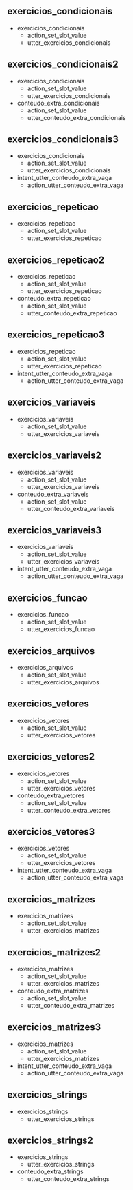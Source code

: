## exercicios_condicionais
* exercicios_condicionais
    - action_set_slot_value
    - utter_exercicios_condicionais

## exercicios_condicionais2
* exercicios_condicionais
    - action_set_slot_value
    - utter_exercicios_condicionais
* conteudo_extra_condicionais
    - action_set_slot_value
    - utter_conteudo_extra_condicionais

## exercicios_condicionais3
* exercicios_condicionais
    - action_set_slot_value
    - utter_exercicios_condicionais
* intent_utter_conteudo_extra_vaga
    - action_utter_conteudo_extra_vaga

## exercicios_repeticao
* exercicios_repeticao
    - action_set_slot_value
    - utter_exercicios_repeticao

## exercicios_repeticao2
* exercicios_repeticao
    - action_set_slot_value
    - utter_exercicios_repeticao
* conteudo_extra_repeticao
    - action_set_slot_value
    - utter_conteudo_extra_repeticao

## exercicios_repeticao3
* exercicios_repeticao
    - action_set_slot_value
    - utter_exercicios_repeticao
* intent_utter_conteudo_extra_vaga
    - action_utter_conteudo_extra_vaga

## exercicios_variaveis
* exercicios_variaveis
    - action_set_slot_value
    - utter_exercicios_variaveis

## exercicios_variaveis2
* exercicios_variaveis
    - action_set_slot_value
    - utter_exercicios_variaveis
* conteudo_extra_variaveis
    - action_set_slot_value
    - utter_conteudo_extra_variaveis

## exercicios_variaveis3
* exercicios_variaveis
    - action_set_slot_value
    - utter_exercicios_variaveis
* intent_utter_conteudo_extra_vaga
    - action_utter_conteudo_extra_vaga

## exercicios_funcao
* exercicios_funcao
    - action_set_slot_value
    - utter_exercicios_funcao

## exercicios_arquivos
* exercicios_arquivos
    - action_set_slot_value
    - utter_exercicios_arquivos

## exercicios_vetores
* exercicios_vetores
    - action_set_slot_value
    - utter_exercicios_vetores

## exercicios_vetores2
* exercicios_vetores
    - action_set_slot_value
    - utter_exercicios_vetores
* conteudo_extra_vetores
    - action_set_slot_value
    - utter_conteudo_extra_vetores

## exercicios_vetores3
* exercicios_vetores
    - action_set_slot_value
    - utter_exercicios_vetores
* intent_utter_conteudo_extra_vaga
    - action_utter_conteudo_extra_vaga

## exercicios_matrizes
* exercicios_matrizes
    - action_set_slot_value
    - utter_exercicios_matrizes

## exercicios_matrizes2
* exercicios_matrizes
    - action_set_slot_value
    - utter_exercicios_matrizes
* conteudo_extra_matrizes
    - action_set_slot_value
    - utter_conteudo_extra_matrizes

## exercicios_matrizes3
* exercicios_matrizes
    - action_set_slot_value
    - utter_exercicios_matrizes
* intent_utter_conteudo_extra_vaga
    - action_utter_conteudo_extra_vaga
  
## exercicios_strings
* exercicios_strings
  - utter_exercicios_strings
  
## exercicios_strings2
* exercicios_strings
  - utter_exercicios_strings
* conteudo_extra_strings
  - utter_conteudo_extra_strings 
